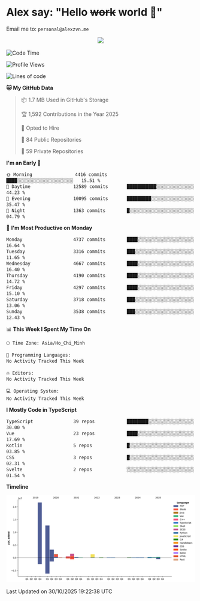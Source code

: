 # Alex say: "Hello ~~work~~ world 🐾"
Email me to: `personal@alexzvn.me`


<p align=center>
  <a href="https://skillicons.dev">
    <img src="https://skillicons.dev/icons?i=ts,js,php,nodejs,bun,vue,nuxt,react,svelte,tauri,laravel,rust,mongodb,docker,electron,redis,rabbitmq,tailwind,git,cloudflare,elysia,mysql,nginx,rollupjs,sentry,ubuntu,yarn,html,css,vite" />
  </a>
</p>

<!--START_SECTION:waka-->
![Code Time](http://img.shields.io/badge/Code%20Time-1%2C066%20hrs%2055%20mins-blue)

![Profile Views](http://img.shields.io/badge/Profile%20Views-6-blue)

![Lines of code](https://img.shields.io/badge/From%20Hello%20World%20I%27ve%20Written-43.7%20million%20lines%20of%20code-blue)

**🐱 My GitHub Data** 

> 📦 1.7 MB Used in GitHub's Storage 
 > 
> 🏆 1,592 Contributions in the Year 2025
 > 
> 💼 Opted to Hire
 > 
> 📜 84 Public Repositories 
 > 
> 🔑 59 Private Repositories 
 > 
**I'm an Early 🐤** 

```text
🌞 Morning                4416 commits        ████░░░░░░░░░░░░░░░░░░░░░   15.51 % 
🌆 Daytime                12589 commits       ███████████░░░░░░░░░░░░░░   44.23 % 
🌃 Evening                10095 commits       █████████░░░░░░░░░░░░░░░░   35.47 % 
🌙 Night                  1363 commits        █░░░░░░░░░░░░░░░░░░░░░░░░   04.79 % 
```
📅 **I'm Most Productive on Monday** 

```text
Monday                   4737 commits        ████░░░░░░░░░░░░░░░░░░░░░   16.64 % 
Tuesday                  3316 commits        ███░░░░░░░░░░░░░░░░░░░░░░   11.65 % 
Wednesday                4667 commits        ████░░░░░░░░░░░░░░░░░░░░░   16.40 % 
Thursday                 4190 commits        ████░░░░░░░░░░░░░░░░░░░░░   14.72 % 
Friday                   4297 commits        ████░░░░░░░░░░░░░░░░░░░░░   15.10 % 
Saturday                 3718 commits        ███░░░░░░░░░░░░░░░░░░░░░░   13.06 % 
Sunday                   3538 commits        ███░░░░░░░░░░░░░░░░░░░░░░   12.43 % 
```


📊 **This Week I Spent My Time On** 

```text
🕑︎ Time Zone: Asia/Ho_Chi_Minh

💬 Programming Languages: 
No Activity Tracked This Week

🔥 Editors: 
No Activity Tracked This Week

💻 Operating System: 
No Activity Tracked This Week
```

**I Mostly Code in TypeScript** 

```text
TypeScript               39 repos            ████████░░░░░░░░░░░░░░░░░   30.00 % 
Vue                      23 repos            ████░░░░░░░░░░░░░░░░░░░░░   17.69 % 
Kotlin                   5 repos             █░░░░░░░░░░░░░░░░░░░░░░░░   03.85 % 
CSS                      3 repos             █░░░░░░░░░░░░░░░░░░░░░░░░   02.31 % 
Svelte                   2 repos             ░░░░░░░░░░░░░░░░░░░░░░░░░   01.54 % 
```



**Timeline**

![Lines of Code chart](https://raw.githubusercontent.com/alexzvn/alexzvn/main/assets/bar_graph.png)


 Last Updated on 30/10/2025 19:22:38 UTC
<!--END_SECTION:waka-->
